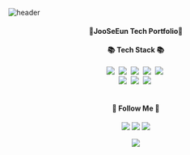 ![header](https://capsule-render.vercel.app/api?type=waving&color=Black&height=120&animation=fadeIn&section=footer&text=Tech_Portfolio🚗🚘🚛&fontAlign=50)

<h4 align="center">🐸JooSeEun Tech Portfolio🐸

<h4 align="center">📚 Tech Stack 📚</h3>
<p align="center">
<img src="https://img.shields.io/badge/C++-00599C?style=flat-square&logo=cplusplus&logoColor=white"/></a>&nbsp
<img src="https://img.shields.io/badge/Python-3776AB?style=flat-square&logo=Python&logoColor=white"/></a>&nbsp
<img src="https://img.shields.io/badge/Window32API-009020?style=flat-square&logo=Win32&logoColor=white"/></a>&nbsp
<img src="https://img.shields.io/badge/DirectX11-FF4088?style=flat-square&logo=DirectX&logoColor=white"/></a>&nbsp
<img src="https://img.shields.io/badge/GitGub-181717?style=flat-square&logo=GitHub&logoColor=white"/></a>&nbsp
  <br>
<img src="https://img.shields.io/badge/Notion-000000?style=flat-square&logo=Notion&logoColor=white"/></a>&nbsp
<img src="https://img.shields.io/badge/OpenGL-5586A4?style=flat-square&logo=OpenGL&logoColor=white"/></a>&nbsp
<img src="https://img.shields.io/badge/OpenCV-5C3EE8?style=flat-square&logo=OpenCV&logoColor=white"/></a>&nbsp
  <br>
  <br>
  
<h4 align="center">🌈 Follow Me 🌈</h3>
<p align="center">
  <a href="https://blog.naver.com/joo5484"><img src="https://img.shields.io/badge/Tech%20Blog-11B48A?style=flat-square&logo=Vimeo&logoColor=white&link=https://blog.naver.com/joo5484"/></a>
  <a href="mailto:joo5484@gmail.com"><img src="https://img.shields.io/badge/Gmail-d14836?style=flat-square&logo=Gmail&logoColor=white&link=joo5484@gmail.com"/></a>
  <a href="https://www.notion.so/STUDY-NOTE-21b0598635c74c98b715c85d5d86fb60?pvs=4"><img src="https://img.shields.io/badge/Notion-000000?style=flat-square&logo=Notion&logoColor=white&link=https://www.notion.so/STUDY-NOTE-21b0598635c74c98b715c85d5d86fb60"/></a>

 <br>
<p align="center">
<a href="https://hits.seeyoufarm.com"><img src="https://hits.seeyoufarm.com/api/count/incr/badge.svg?url=https%3A%2F%2Fgithub.com%2Fjooseeun%2Fhit-counter&count_bg=%23E400FF&title_bg=%23555555&icon=&icon_color=%23E7E7E7&title=hits&edge_flat=true"/></a>

</p>
